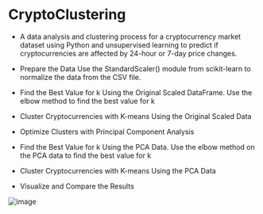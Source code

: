 # CryptoClustering

- A data analysis and clustering process for a cryptocurrency market dataset using Python and unsupervised learning to predict if cryptocurrencies are affected by 24-hour or 7-day price changes.

- Prepare the Data
Use the StandardScaler() module from scikit-learn to normalize the data from the CSV file.

- Find the Best Value for k Using the Original Scaled DataFrame.
Use the elbow method to find the best value for k 

- Cluster Cryptocurrencies with K-means Using the Original Scaled Data

- Optimize Clusters with Principal Component Analysis

- Find the Best Value for k Using the PCA Data.
Use the elbow method on the PCA data to find the best value for k 

- Cluster Cryptocurrencies with K-means Using the PCA Data
- Visualize and Compare the Results

![image](https://github.com/mukhran/CryptoClustering/assets/30066145/32883c84-e6d1-4d2d-a626-f06475373d1d)
